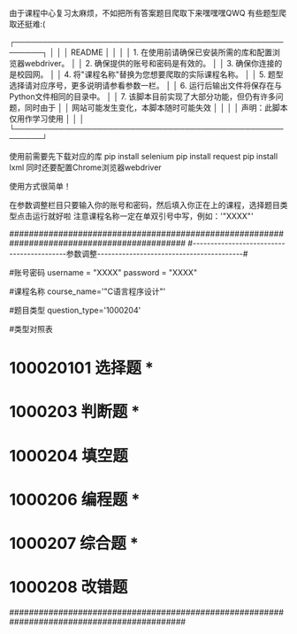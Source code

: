  由于课程中心复习太麻烦，不如把所有答案题目爬取下来嘿嘿嘿QWQ 
 有些题型爬取还挺难:(
 
 ┌───────────────────────────────────────────────────────┐
 │                                                       │
 │                       README                          │
 │                                                       │
 │ 1. 在使用前请确保已安装所需的库和配置浏览器webdriver。    │
 │ 2. 确保提供的账号和密码是有效的。                        │
 │ 3. 确保你连接的是校园网。                               │
 │ 4. 将"课程名称"替换为您想要爬取的实际课程名称。           │
 │ 5. 题型选择请对应序号，更多说明请参看参数一栏。           │
 │ 6. 运行后输出文件将保存在与Python文件相同的目录中。       │
 │ 7. 该脚本目前实现了大部分功能，但仍有许多问题，同时由于    │ 
 │    网站可能发生变化，本脚本随时可能失效                  │ 
 │                                                       │ 
 │               声明：此脚本仅用作学习使用                │ 
 │                                                       │                                                      
 └───────────────────────────────────────────────────────┘

使用前需要先下载对应的库
pip install selenium
pip install request
pip install lxml
同时还要配置Chrome浏览器webdriver

使用方式很简单！

在参数调整栏目只要输入你的账号和密码，然后填入你正在上的课程，选择题目类型点击运行就好啦
注意课程名称一定在单双引号中写，例如：'"XXXX"'

############################################################################################
#------------------------------------------参数调整-----------------------------------------#

#账号密码
username = "XXXX"
password = "XXXX"

#课程名称
course_name='"C语言程序设计"'

#题目类型
question_type='1000204'

#类型对照表
# 100020101 选择题 *
# 1000203 判断题 *
# 1000204 填空题
# 1000206 编程题 *
# 1000207 综合题 *
# 1000208 改错题 

############################################################################################
